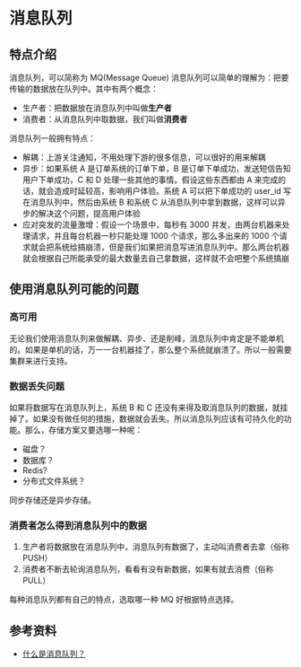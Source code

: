 # 消息队列

## 特点介绍

消息队列，可以简称为 MQ(Message Queue) 消息队列可以简单的理解为：把要传输的数据放在队列中。其中有两个概念：

- 生产者：把数据放在消息队列中叫做**生产者**
- 消费者：从消息队列中取数据，我们叫做**消费者**
  
消息队列一般拥有特点：

- 解耦：上游关注通知，不用处理下游的很多信息，可以很好的用来解耦
- 异步：如果系统 A 是订单系统的订单下单，B 是订单下单成功，发送短信告知用户下单成功，C 和 D 处理一些其他的事情。假设这些东西都由 A 来完成的话，就会造成时延较高，影响用户体验。系统 A 可以把下单成功的 user_id 写在消息队列中，然后由系统 B 和系统 C 从消息队列中拿到数据，这样可以异步的解决这个问题，提高用户体验
- 应对突发的流量激增：假设一个场景中，每秒有 3000 并发，由两台机器来处理请求，并且每台机器一秒只能处理 1000 个请求，那么多出来的 1000 个请求就会把系统给搞崩溃，但是我们如果把消息写进消息队列中。那么两台机器就会根据自己所能承受的最大数量去自己拿数据，这样就不会吧整个系统搞崩

## 使用消息队列可能的问题

### 高可用

无论我们使用消息队列来做解耦、异步、还是削峰，消息队列中肯定是不能单机的。如果是单机的话，万一一台机器挂了，那么整个系统就崩溃了。所以一般需要集群来进行支持。

### 数据丢失问题

如果将数据写在消息队列上，系统 B 和 C 还没有来得及取消息队列的数据，就挂掉了。如果没有做任何的措施，数据就会丢失。所以消息队列应该有可持久化的功能。那么，存储方案又要选哪一种呢：

- 磁盘？
- 数据库？
- Redis?
- 分布式文件系统？

同步存储还是异步存储。

### 消费者怎么得到消息队列中的数据

1. 生产者将数据放在消息队列中，消息队列有数据了，主动叫消费者去拿（俗称 PUSH）
2. 消费者不断去轮询消息队列，看看有没有新数据，如果有就去消费（俗称 PULL）

每种消息队列都有自己的特点，选取哪一种 MQ 好根据特点选择。

## 参考资料

- [什么是消息队列？](https://juejin.im/post/5cb025fb5188251b0351ef48)
